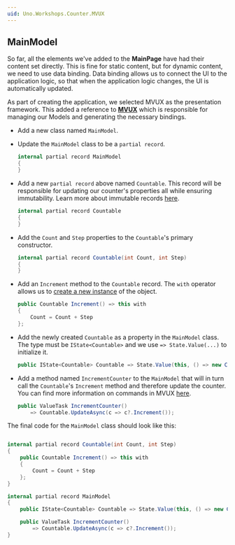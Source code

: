 ```yaml
---
uid: Uno.Workshops.Counter.MVUX
---
```

<!--markdownlint-disable MD041 -->
## MainModel

So far, all the elements we've added to the **MainPage** have had their content set directly. This is fine for static content, but for dynamic content, we need to use data binding. Data binding allows us to connect the UI to the application logic, so that when the application logic changes, the UI is automatically updated.

As part of creating the application, we selected MVUX as the presentation framework. This added a reference to [**MVUX**](https://aka.platform.uno/mvux) which is responsible for managing our Models and generating the necessary bindings.

- Add a new class named `MainModel`.
- Update the `MainModel` class to be a `partial record`.

    ```csharp
    internal partial record MainModel
    {
    }
    ```

- Add a new `partial record` above named `Countable`. This record will be responsible for updating our counter's properties all while ensuring immutability. Learn more about immutable records [here](xref:Uno.Extensions.Mvux.Records#how-to-create-immutable-records).

    ```csharp
    internal partial record Countable
    {
    }
    ```

- Add the `Count` and `Step` properties to the `Countable`'s primary constructor.

    ```csharp
    internal partial record Countable(int Count, int Step)
    {
    }
    ```

- Add an `Increment` method to the `Countable` record. The `with` operator allows us to [create a new instance](xref:Uno.Extensions.Mvux.Records#updating-records) of the object.

    ```csharp
    public Countable Increment() => this with
    {
        Count = Count + Step
    };
    ```

- Add the newly created `Countable` as a property in the `MainModel` class. The type must be `IState<Countable>` and we use `=> State.Value(...)` to initialize it.

    ```csharp
    public IState<Countable> Countable => State.Value(this, () => new Countable(0, 1));
    ```

- Add a method named `IncrementCounter` to the `MainModel` that will in turn call the `Countable`'s `Increment` method and therefore update the counter. You can find more information on commands in MVUX [here](xref:Uno.Extensions.Mvux.Advanced.Commands).

    ```csharp
    public ValueTask IncrementCounter()
        => Countable.UpdateAsync(c => c?.Increment());
    ```

The final code for the `MainModel` class should look like this:

```csharp

internal partial record Countable(int Count, int Step)
{
    public Countable Increment() => this with
    {
        Count = Count + Step
    };
}

internal partial record MainModel
{
    public IState<Countable> Countable => State.Value(this, () => new Countable(0, 1));

    public ValueTask IncrementCounter()
        => Countable.UpdateAsync(c => c?.Increment());
}
```
